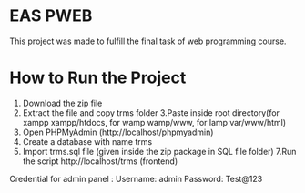 # EAS PWEB
This project was made to fulfill the final task of web programming course.

# How to Run the Project
1. Download the zip file
2. Extract the file and copy trms folder
3.Paste inside root directory(for xampp xampp/htdocs, for wamp wamp/www, for lamp var/www/html)
4. Open PHPMyAdmin (http://localhost/phpmyadmin)
5. Create a database with name trms
6. Import trms.sql file (given inside the zip package in SQL file folder)
7.Run the script http://localhost/trms (frontend)

Credential for admin panel :
Username: admin
Password: Test@123
